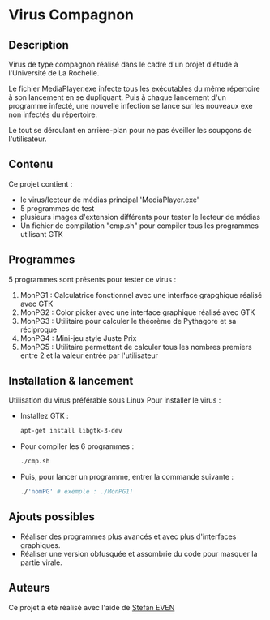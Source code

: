 # Virus Compagnon

## Description
Virus de type compagnon réalisé dans le cadre d'un projet d'étude à l'Université de La Rochelle.

Le fichier MediaPlayer.exe infecte tous les exécutables du même répertoire à son lancement en se dupliquant. Puis à chaque lancement d'un programme infecté, une nouvelle infection se lance sur les nouveaux exe non infectés du répertoire.

Le tout se déroulant en arrière-plan pour ne pas éveiller les soupçons de l'utilisateur.

## Contenu
Ce projet contient : 
- le virus/lecteur de médias principal 'MediaPlayer.exe'
- 5 programmes de test
- plusieurs images d'extension différents pour tester le lecteur de médias
- Un fichier de compilation "cmp.sh" pour compiler tous les programmes utilisant GTK


## Programmes

5 programmes sont présents pour tester ce virus : 

1. MonPG1 : Calculatrice fonctionnel avec une interface grapghique réalisé avec GTK
2. MonPG2 : Color picker avec une interface graphique réalisé avec GTK
3. MonPG3 : Utilitaire pour calculer le théorème de Pythagore et sa réciproque
4. MonPG4 : Mini-jeu style Juste Prix 
5. MonPG5 : Utilitaire permettant de calculer tous les nombres premiers entre 2 et la valeur entrée par l'utilisateur


## Installation & lancement

Utilisation du virus préférable sous Linux
Pour installer le virus :
- Installez GTK :
  ```bash
  apt-get install libgtk-3-dev
  ```
- Pour compiler les 6 programmes :
  ```bash
  ./cmp.sh
  ```
- Puis, pour lancer un programme, entrer la commande suivante :
  ```bash
  ./'nomPG' # exemple : ./MonPG1!
  ```

## Ajouts possibles
- Réaliser des programmes plus avancés et avec plus d'interfaces graphiques.
- Réaliser une version obfusquée et assombrie du code pour masquer la partie virale.

## Auteurs
Ce projet à été réalisé avec l'aide de [Stefan EVEN](https://github.com/seven0001)
